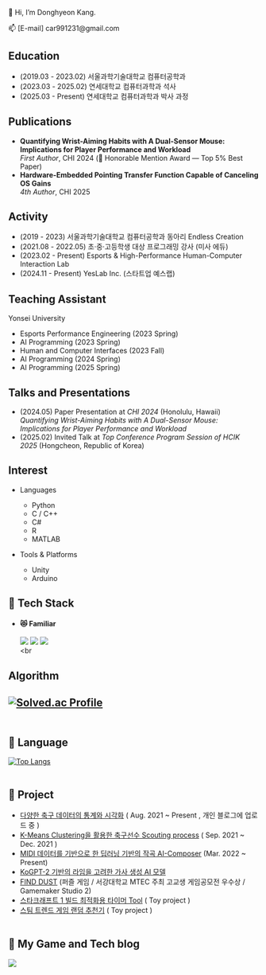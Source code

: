 👋 Hi, I’m Donghyeon Kang.

📫 [E-mail] car991231​@gmail.com

## Education
  - (2019.03 - 2023.02) 서울과학기술대학교 컴퓨터공학과
  - (2023.03 - 2025.02) 연세대학교 컴퓨터과학과 석사
  - (2025.03 - Present) 연세대학교 컴퓨터과학과 박사 과정

## Publications
- **Quantifying Wrist-Aiming Habits with A Dual-Sensor Mouse: Implications for Player Performance and Workload**  
  *First Author*, CHI 2024 (🥇 Honorable Mention Award — Top 5% Best Paper)
- **Hardware-Embedded Pointing Transfer Function Capable of Canceling OS Gains**  
  *4th Author*, CHI 2025


## Activity
  - (2019 - 2023) 서울과학기술대학교 컴퓨터공학과 동아리 Endless Creation
  - (2021.08 - 2022.05) 초·중·고등학생 대상 프로그래밍 강사 (미사 에듀)
  - (2023.02 - Present) Esports & High-Performance Human-Computer Interaction Lab
  - (2024.11 - Present) YesLab Inc. (스타트업 예스랩)

## Teaching Assistant
Yonsei University
  - Esports Performance Engineering (2023 Spring)  
  - AI Programming (2023 Spring)  
  - Human and Computer Interfaces (2023 Fall)  
  - AI Programming (2024 Spring)  
  - AI Programming (2025 Spring)

## Talks and Presentations
- (2024.05) Paper Presentation at *CHI 2024* (Honolulu, Hawaii)  
  *Quantifying Wrist-Aiming Habits with A Dual-Sensor Mouse: Implications for Player Performance and Workload*  
- (2025.02) Invited Talk at *Top Conference Program Session of HCIK 2025* (Hongcheon, Republic of Korea)

## Interest
- Languages 
  - Python  
  - C / C++  
  - C#  
  - R  
  - MATLAB  

- Tools & Platforms
  - Unity  
  - Arduino

## :rabbit: Tech Stack

- #### :heart_eyes_cat: Familiar
  <img src="https://img.shields.io/badge/Python-3766AB?style=flat-square&logo=Python&logoColor=white"/></a>
  <img src="https://img.shields.io/badge/C++-brightgreen?style=flat-square&logo=C%2B%2B&logoColor=white"/></a>
  <img src="https://img.shields.io/badge/C-lightgrey?style=flat-square&logo=C&logoColor=white"/></a><br><br
  

## Algorithm
[![Solved.ac Profile](http://mazassumnida.wtf/api/v2/generate_badge?boj=car991231)](https://solved.ac/car991231/)<br><br>
- 

## :hamster: Language
[![Top Langs](https://github-readme-stats.vercel.app/api/top-langs/?username=gusehd&langs_count=5&layout=compact&theme=buefy)](https://github.com/gusehd/gusehd)<br><br>


## :penguin: Project
-  <a href ="https://github.com/Gusehd/Soccer-data-statistical-analysis">다양한 축구 데이터의 통계와 시각화</a> ( Aug. 2021 ~ Present , 개인 블로그에 업로드 중 )
-  <a href ="https://github.com/Gusehd/FootBall_K_Means_Clustering">K-Means Clustering을 활용한 축구선수 Scouting process</a> ( Sep. 2021 ~ Dec. 2021 )
-  <a href ="https://github.com/Capstonedesign0/AI-Composer">MIDI 데이터를 기반으로 한 딥러닝 기반의 작곡 AI-Composer</a> (Mar. 2022 ~ Present)
-  <a href ="https://github.com/Gusehd/Rhyme-lyricist-with-KoGPT2">KoGPT-2 기반의 라임을 고려한 가사 생성 AI 모델</a>
-  <a href ="https://github.com/Gusehd/FIND-DUST_-Game-">FIND DUST</a> (퍼즐 게임 / 서강대학교 MTEC 주최 고교생 게임공모전 우수상 / Gamemaker Studio 2)
-  <a href ="https://github.com/Gusehd/Starcraft_build_timer-Toy_Project">스타크래프트 1 빌드 최적화용 타이머 Tool</a> ( Toy project )
-  <a href ="https://github.com/Gusehd/Steam_Trending_Game_Recommendation-Toy_Project">스팀 트렌드 게임 랜덤 추천기</a> ( Toy project )
<br><br>

## :tiger: My Game and Tech blog
  <a href = "https://ddggblog.tistory.com/"><img src="https://img.shields.io/badge/DDGG Blog-BB9981?style=flat-square&logo=Storyblok&logoColor=white"/></a></a>
  
<!---
Gusehd/Gusehd is a ✨ special ✨ repository because its `README.md` (this file) appears on your GitHub profile.
You can click the Preview link to take a look at your changes.
--->







